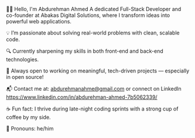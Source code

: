 👨‍💻 Hello, I'm Abdurehman Ahmed
A dedicated Full-Stack Developer and co-founder at Abakas Digital Solutions, where I transform ideas into powerful web applications.

💡 I’m passionate about solving real-world problems with clean, scalable code.

🔍 Currently sharpening my skills in both front-end and back-end technologies.

🤝 Always open to working on meaningful, tech-driven projects — especially in open source!

📬 Contact me at: abdurehmanahme@gmail.com or connect on LinkedIn https://www.linkedin.com/in/abdurehman-ahmed-7b5062339/

☕ Fun fact: I thrive during late-night coding sprints with a strong cup of coffee by my side.

👤 Pronouns: he/him

